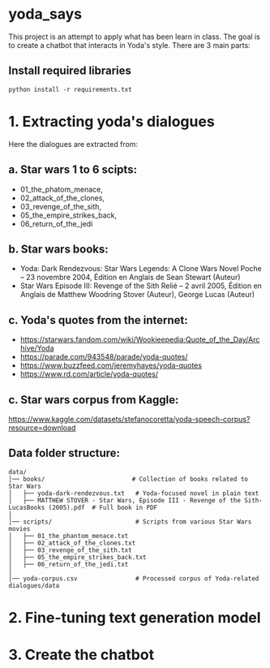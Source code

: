 # yoda_says
This project is an attempt to apply what has been learn in class. The goal is to create a chatbot that interacts in Yoda's style.
There are 3 main parts:
## Install required libraries
```
python install -r requirements.txt
```
# 1. Extracting yoda's dialogues 
Here the dialogues are extracted from:
## a. Star wars 1 to 6 scipts:
- 01_the_phatom_menace, 
- 02_attack_of_the_clones, 
- 03_revenge_of_the_sith, 
- 05_the_empire_strikes_back, 
- 06_return_of_the_jedi
## b. Star wars books:
- Yoda: Dark Rendezvous: Star Wars Legends: A Clone Wars Novel Poche – 23 novembre 2004, Édition en Anglais  de Sean Stewart (Auteur)
- Star Wars Episode III: Revenge of the Sith Relié – 2 avril 2005, Édition en Anglais  de Matthew Woodring Stover (Auteur), George Lucas (Auteur)
## c. Yoda's quotes from the internet:
- https://starwars.fandom.com/wiki/Wookieepedia:Quote_of_the_Day/Archive/Yoda
- https://parade.com/943548/parade/yoda-quotes/
- https://www.buzzfeed.com/jeremyhayes/yoda-quotes
- https://www.rd.com/article/yoda-quotes/
## c. Star wars corpus from Kaggle: 
https://www.kaggle.com/datasets/stefanocoretta/yoda-speech-corpus?resource=download

## Data folder structure:
```
data/                
│── books/                        # Collection of books related to Star Wars
│   ├── yoda-dark-rendezvous.txt   # Yoda-focused novel in plain text
│   ├── MATTHEW STOVER - Star Wars, Episode III - Revenge of the Sith-LucasBooks (2005).pdf  # Full book in PDF
│
│── scripts/                       # Scripts from various Star Wars movies
│   ├── 01_the_phantom_menace.txt  
│   ├── 02_attack_of_the_clones.txt  
│   ├── 03_revenge_of_the_sith.txt  
│   ├── 05_the_empire_strikes_back.txt  
│   ├── 06_return_of_the_jedi.txt  
│
│── yoda-corpus.csv                # Processed corpus of Yoda-related dialogues/data
```

# 2. Fine-tuning text generation model

# 3. Create the chatbot